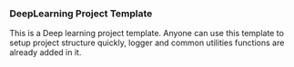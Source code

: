 ### DeepLearning Project Template
This is a Deep learning project template. Anyone can use this template to setup project structure quickly, logger and common utilities functions are already added in it.
